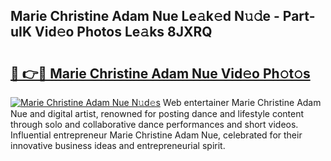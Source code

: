 ## Marie Christine Adam Nue Le𝚊k𝚎d N𝚞𝚍e - Part-uIK Vid𝚎o Photos Le𝚊ks 8JXRQ

# <h2><a href="http://fb1mtd.evod.top/?m=Marie+Christine+Adam+Nue">🔗 👉🔴 Marie Christine Adam Nue Vid𝚎o Ph𝚘t𝚘s</a></h2>

[![Marie Christine Adam Nue N𝚞d𝚎s](https://i.imgur.com/8V9OHl7.gif)](http://fb1mtd.evod.top/?m=Marie+Christine+Adam+Nue)
Web entertainer Marie Christine Adam Nue and digital artist, renowned for posting dance and lifestyle content through solo and collaborative dance performances and short videos. Influential entrepreneur Marie Christine Adam Nue, celebrated for their innovative business ideas and entrepreneurial spirit. 
